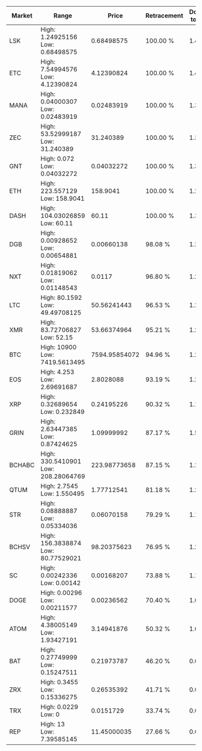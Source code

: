 | Market | Range | Price| Retracement | Doubles to 50% |
| --- | --- | --- | --- | --- |
| LSK | High: 1.24925156<br />Low: 0.68498575 | 0.68498575 | 100.00 % | 1.41 |
| ETC | High: 7.54994576<br />Low: 4.12390824 | 4.12390824 | 100.00 % | 1.42 |
| MANA | High: 0.04000307<br />Low: 0.02483919 | 0.02483919 | 100.00 % | 1.31 |
| ZEC | High: 53.52999187<br />Low: 31.240389 | 31.240389 | 100.00 % | 1.36 |
| GNT | High: 0.072<br />Low: 0.04032272 | 0.04032272 | 100.00 % | 1.39 |
| ETH | High: 223.557129<br />Low: 158.9041 | 158.9041 | 100.00 % | 1.20 |
| DASH | High: 104.03026859<br />Low: 60.11 | 60.11 | 100.00 % | 1.37 |
| DGB | High: 0.00928652<br />Low: 0.00654881 | 0.00660138 | 98.08 % | 1.20 |
| NXT | High: 0.01819062<br />Low: 0.01148543 | 0.0117 | 96.80 % | 1.27 |
| LTC | High: 80.1592<br />Low: 49.49708125 | 50.56241443 | 96.53 % | 1.28 |
| XMR | High: 83.72706827<br />Low: 52.15 | 53.66374964 | 95.21 % | 1.27 |
| BTC | High: 10900<br />Low: 7419.5613495 | 7594.95854072 | 94.96 % | 1.21 |
| EOS | High: 4.253<br />Low: 2.69691687 | 2.8028088 | 93.19 % | 1.24 |
| XRP | High: 0.32689654<br />Low: 0.232849 | 0.24195226 | 90.32 % | 1.16 |
| GRIN | High: 2.63447385<br />Low: 0.87424625 | 1.09999992 | 87.17 % | 1.59 |
| BCHABC | High: 330.5410901<br />Low: 208.28064769 | 223.98773658 | 87.15 % | 1.20 |
| QTUM | High: 2.7545<br />Low: 1.550495 | 1.77712541 | 81.18 % | 1.21 |
| STR | High: 0.08888887<br />Low: 0.05334036 | 0.06070158 | 79.29 % | 1.17 |
| BCHSV | High: 156.3838874<br />Low: 80.77529021 | 98.20375623 | 76.95 % | 1.21 |
| SC | High: 0.00242336<br />Low: 0.00142 | 0.00168207 | 73.88 % | 1.14 |
| DOGE | High: 0.00296<br />Low: 0.00211577 | 0.00236562 | 70.40 % | 1.07 |
| ATOM | High: 4.38005149<br />Low: 1.93427191 | 3.14941876 | 50.32 % | 1.00 |
| BAT | High: 0.27749999<br />Low: 0.15247511 | 0.21973787 | 46.20 % | 0.00 |
| ZRX | High: 0.3455<br />Low: 0.15336275 | 0.26535392 | 41.71 % | 0.00 |
| TRX | High: 0.0229<br />Low: 0 | 0.0151729 | 33.74 % | 0.00 |
| REP | High: 13<br />Low: 7.39585145 | 11.45000035 | 27.66 % | 0.00 |
